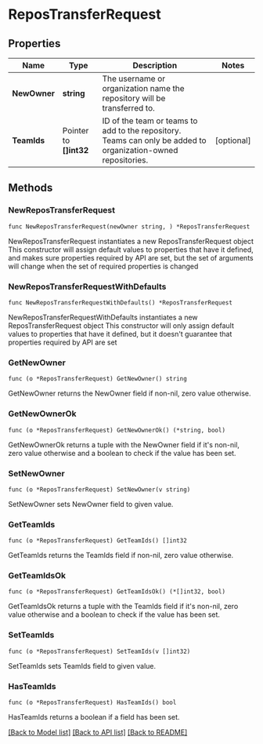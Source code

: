 # ReposTransferRequest

## Properties

Name | Type | Description | Notes
------------ | ------------- | ------------- | -------------
**NewOwner** | **string** | The username or organization name the repository will be transferred to. | 
**TeamIds** | Pointer to **[]int32** | ID of the team or teams to add to the repository. Teams can only be added to organization-owned repositories. | [optional] 

## Methods

### NewReposTransferRequest

`func NewReposTransferRequest(newOwner string, ) *ReposTransferRequest`

NewReposTransferRequest instantiates a new ReposTransferRequest object
This constructor will assign default values to properties that have it defined,
and makes sure properties required by API are set, but the set of arguments
will change when the set of required properties is changed

### NewReposTransferRequestWithDefaults

`func NewReposTransferRequestWithDefaults() *ReposTransferRequest`

NewReposTransferRequestWithDefaults instantiates a new ReposTransferRequest object
This constructor will only assign default values to properties that have it defined,
but it doesn't guarantee that properties required by API are set

### GetNewOwner

`func (o *ReposTransferRequest) GetNewOwner() string`

GetNewOwner returns the NewOwner field if non-nil, zero value otherwise.

### GetNewOwnerOk

`func (o *ReposTransferRequest) GetNewOwnerOk() (*string, bool)`

GetNewOwnerOk returns a tuple with the NewOwner field if it's non-nil, zero value otherwise
and a boolean to check if the value has been set.

### SetNewOwner

`func (o *ReposTransferRequest) SetNewOwner(v string)`

SetNewOwner sets NewOwner field to given value.


### GetTeamIds

`func (o *ReposTransferRequest) GetTeamIds() []int32`

GetTeamIds returns the TeamIds field if non-nil, zero value otherwise.

### GetTeamIdsOk

`func (o *ReposTransferRequest) GetTeamIdsOk() (*[]int32, bool)`

GetTeamIdsOk returns a tuple with the TeamIds field if it's non-nil, zero value otherwise
and a boolean to check if the value has been set.

### SetTeamIds

`func (o *ReposTransferRequest) SetTeamIds(v []int32)`

SetTeamIds sets TeamIds field to given value.

### HasTeamIds

`func (o *ReposTransferRequest) HasTeamIds() bool`

HasTeamIds returns a boolean if a field has been set.


[[Back to Model list]](../README.md#documentation-for-models) [[Back to API list]](../README.md#documentation-for-api-endpoints) [[Back to README]](../README.md)


